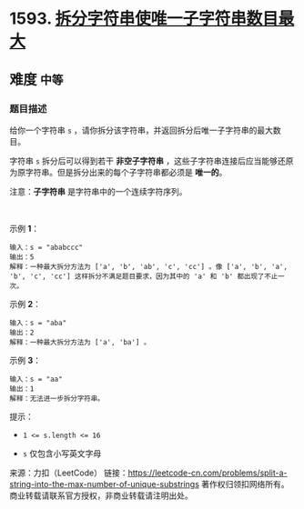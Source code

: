 # 1593. [拆分字符串使唯一子字符串数目最大](https://leetcode-cn.com/problems/split-a-string-into-the-max-number-of-unique-substrings/)  
<font size=5> 难度 `中等` </font>
---

### 题目描述

给你一个字符串 `s` ，请你拆分该字符串，并返回拆分后唯一子字符串的最大数目。

字符串 `s` 拆分后可以得到若干 **非空子字符串** ，这些子字符串连接后应当能够还原为原字符串。但是拆分出来的每个子字符串都必须是 **唯一的**。

注意：**子字符串** 是字符串中的一个连续字符序列。

 

示例 **1**：
```
输入：s = "ababccc"
输出：5
解释：一种最大拆分方法为 ['a', 'b', 'ab', 'c', 'cc'] 。像 ['a', 'b', 'a', 'b', 'c', 'cc'] 这样拆分不满足题目要求，因为其中的 'a' 和 'b' 都出现了不止一次。
```
示例 **2**：
```
输入：s = "aba"
输出：2
解释：一种最大拆分方法为 ['a', 'ba'] 。
```
示例 **3**：
```
输入：s = "aa"
输出：1
解释：无法进一步拆分字符串。
```

提示：

* `1 <= s.length <= 16`

* `s` 仅包含小写英文字母

来源：力扣（LeetCode）
链接：https://leetcode-cn.com/problems/split-a-string-into-the-max-number-of-unique-substrings
著作权归领扣网络所有。商业转载请联系官方授权，非商业转载请注明出处。

